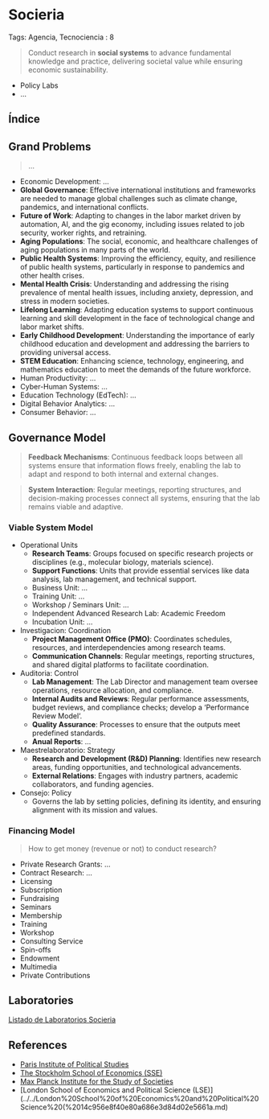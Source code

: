 # Socieria

Tags: Agencia, Tecnociencia
: 8

> Conduct research in **social systems** to advance fundamental knowledge and practice, delivering societal value while ensuring economic sustainability.
> 
- Policy Labs
- …

## Índice

## Grand Problems

> …
> 
- Economic Development: …
- **Global Governance**: Effective international institutions and frameworks are needed to manage global challenges such as climate change, pandemics, and international conflicts.
- **Future of Work**: Adapting to changes in the labor market driven by automation, AI, and the gig economy, including issues related to job security, worker rights, and retraining.
- **Aging Populations**: The social, economic, and healthcare challenges of aging populations in many parts of the world.
- **Public Health Systems**: Improving the efficiency, equity, and resilience of public health systems, particularly in response to pandemics and other health crises.
- **Mental Health Crisis**: Understanding and addressing the rising prevalence of mental health issues, including anxiety, depression, and stress in modern societies.
- **Lifelong Learning**: Adapting education systems to support continuous learning and skill development in the face of technological change and labor market shifts.
- **Early Childhood Development**: Understanding the importance of early childhood education and development and addressing the barriers to providing universal access.
- **STEM Education**: Enhancing science, technology, engineering, and mathematics education to meet the demands of the future workforce.
- Human Productivity: …
- Cyber-Human Systems: …
- Education Technology (EdTech): …
- Digital Behavior Analytics: …
- Consumer Behavior: …

## **Governance Model**

> **Feedback Mechanisms**: Continuous feedback loops between all systems ensure that information flows freely, enabling the lab to adapt and respond to both internal and external changes.
> 

> **System Interaction**: Regular meetings, reporting structures, and decision-making processes connect all systems, ensuring that the lab remains viable and adaptive.
> 

### Viable System Model

- Operational Units
    - **Research Teams**: Groups focused on specific research projects or disciplines (e.g., molecular biology, materials science).
    - **Support Functions**: Units that provide essential services like data analysis, lab management, and technical support.
    - Business Unit: …
    - Training Unit: …
    - Workshop / Seminars Unit: …
    - Independent Advanced Research Lab: Academic Freedom
    - Incubation Unit: …
- Investigacion: Coordination
    - **Project Management Office (PMO)**: Coordinates schedules, resources, and interdependencies among research teams.
    - **Communication Channels**: Regular meetings, reporting structures, and shared digital platforms to facilitate coordination.
- Auditoria: Control
    - **Lab Management**: The Lab Director and management team oversee operations, resource allocation, and compliance.
    - **Internal Audits and Reviews**: Regular performance assessments, budget reviews, and compliance checks; develop a ‘Performance Review Model‘.
    - **Quality Assurance**: Processes to ensure that the outputs meet predefined standards.
    - **Anual Reports**: …
- Maestrelaboratorio: Strategy
    - **Research and Development (R&D) Planning**: Identifies new research areas, funding opportunities, and technological advancements.
    - **External Relations**: Engages with industry partners, academic collaborators, and funding agencies.
- Consejo: Policy
    - Governs the lab by setting policies, defining its identity, and ensuring alignment with its mission and values.

### Financing Model

> How to get money (revenue  or not) to conduct research?
> 
- Private Research Grants: …
- Contract Research: …
- Licensing
- Subscription
- Fundraising
- Seminars
- Membership
- Training
- Workshop
- Consulting Service
- Spin-offs
- Endowment
- Multimedia
- Private Contributions

## Laboratories

[Listado de Laboratorios Socieria](Socieria%20e81a7e9adcdb44e7aaa611c152a43f12/Listado%20de%20Laboratorios%20Socieria%20e1ef27c0e4ab4c20b74e378d888bc84b.csv)

## References

- [Paris Institute of Political Studies](../../Paris%20Institute%20of%20Political%20Studies%2014c956e8f40e80cab274d08f2c90a57d.md)
- [The Stockholm School of Economics (SSE)](../../The%20Stockholm%20School%20of%20Economics%20(SSE)%2014c956e8f40e80b5a896ef6603e55485.md)
- [Max Planck Institute for the Study of Societies](../../Max%20Planck%20Institute%20for%20the%20Study%20of%20Societies%2014c956e8f40e8096ba31f45c39a656f7.md)
- [London School of Economics and Political Science (LSE)](../../London%20School%20of%20Economics%20and%20Political%20Science%20(%2014c956e8f40e80a686e3d84d02e5661a.md)